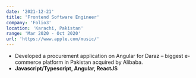```yaml
---
date: '2021-12-21'
title: 'Frontend Software Engineer'
company: 'Folio3'
location: 'Karachi, Pakistan'
range: 'Mar 2020 - Oct 2020'
url: 'https://www.apple.com/music/'
---
```


- Developed a procurement application on Angular for Daraz – biggest e-commerce platform in Pakistan acquired by Alibaba.
- **Javascript/Typescript, Angular, ReactJS**
